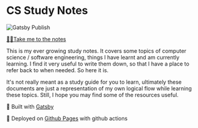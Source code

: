 # CS Study Notes
![Gatsby Publish](https://github.com/danny460/cs-notes/workflows/Gatsby%20Publish/badge.svg?branch=master)

[💁‍♂️Take me to the notes](https://danny460.github.io/cs-notes/)

This is my ever growing study notes. It covers some topics of computer science / software engineering, things I have learnt and am currently learning. I find it very useful to write them down, so that I have a place to refer back to when needed. So here it is. 

It's not really meant as a study guide for you to learn, ultimately these documents are just a representation of my own logical flow while learning these topics. Still, I hope you may find some of the resources useful. 

<!-- ## Contribute
If you have any questions or like to point out any mistakes, feel free to leave a issue on github. -->


💜 Built with [Gatsby](https://github.com/gatsbyjs/gatsby)

🖤 Deployed on [Github Pages](https://pages.github.com/) with github actions
